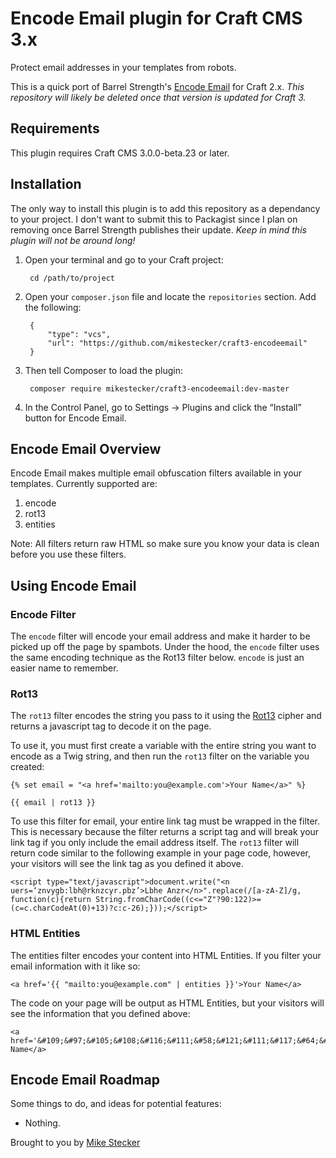 # Encode Email plugin for Craft CMS 3.x

Protect email addresses in your templates from robots.

This is a quick port of Barrel Strength's [Encode Email](https://sprout.barrelstrengthdesign.com/craft-plugins/encode-email) for Craft 2.x. *This repository will likely be deleted once that version is updated for Craft 3.*


## Requirements

This plugin requires Craft CMS 3.0.0-beta.23 or later.

## Installation

The only way to install this plugin is to add this repository as a dependancy to your project. I don't want to submit this to Packagist since I plan on removing once Barrel Strength publishes their update. *Keep in mind this plugin will not be around long!*

1. Open your terminal and go to your Craft project:

        cd /path/to/project

2. Open your `composer.json` file and locate the `repositories` section. Add the following:

        {
        	"type": "vcs",
        	"url": "https://github.com/mikestecker/craft3-encodeemail"
        }

3. Then tell Composer to load the plugin:

        composer require mikestecker/craft3-encodeemail:dev-master

4. In the Control Panel, go to Settings → Plugins and click the “Install” button for Encode Email.

## Encode Email Overview

Encode Email makes multiple email obfuscation filters available in your templates. Currently supported are:

1. encode
2. rot13
3. entities

Note: All filters return raw HTML so make sure you know your data is clean before you use these filters.

## Using Encode Email

### Encode Filter

The `encode` filter will encode your email address and make it harder to be picked up off the page by spambots. Under the hood, the `encode` filter uses the same encoding technique as the Rot13 filter below. `encode` is just an easier name to remember.

### Rot13

The `rot13` filter encodes the string you pass to it using the [Rot13](https://en.wikipedia.org/wiki/ROT13) cipher and returns a javascript tag to decode it on the page.

To use it, you must first create a variable with the entire string you want to encode as a Twig string, and then run the `rot13` filter on the variable you created:

```
{% set email = "<a href='mailto:you@example.com'>Your Name</a>" %}

{{ email | rot13 }}
```

To use this filter for email, your entire link tag must be wrapped in the filter. This is necessary because the filter returns a script tag and will break your link tag if you only include the email address itself. The `rot13` filter will return code similar to the following example in your page code, however, your visitors will see the link tag as you defined it above.

```
<script type="text/javascript">document.write("<n uers=‘znvygb:lbh@rknzcyr.pbz’>Lbhe Anzr</n>".replace(/[a-zA-Z]/g, function(c){return String.fromCharCode((c<="Z"?90:122)>=(c=c.charCodeAt(0)+13)?c:c-26);}));</script>
```

### HTML Entities

The entities filter encodes your content into HTML Entities. If you filter your email information with it like so:

```
<a href='{{ "mailto:you@example.com" | entities }}'>Your Name</a>
```

The code on your page will be output as HTML Entities, but your visitors will see the information that you defined above:

```
<a href='&#109;&#97;&#105;&#108;&#116;&#111;&#58;&#121;&#111;&#117;&#64;&#101;&#120;&#97;&#109;&#112;&#108;&#101;&#46;&#99;&#111;&#109;'>Your Name</a>
```

## Encode Email Roadmap

Some things to do, and ideas for potential features:

* Nothing.

Brought to you by [Mike Stecker](http://github.com/mikestecker)
